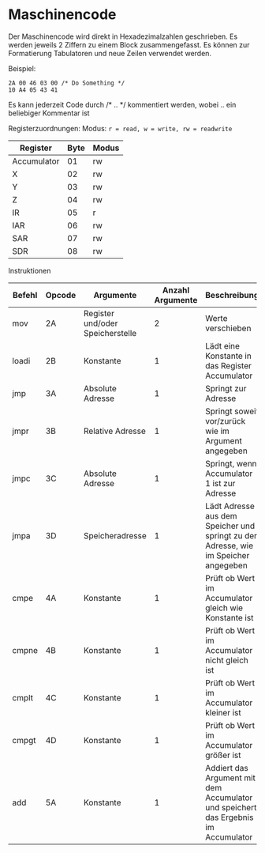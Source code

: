 ﻿# Maschinencode

Der Maschinencode wird direkt in Hexadezimalzahlen geschrieben. Es werden jeweils 2 Ziffern zu einem Block zusammengefasst. Es können zur Formatierung Tabulatoren und neue Zeilen verwendet werden.

Beispiel:

```
2A 00 46 03 00 /* Do Something */
10 A4 05 43 41
```

Es kann jederzeit Code durch /* .. */ kommentiert werden, wobei .. ein beliebiger Kommentar ist

Registerzuordnungen:
Modus: ```r = read, w = write, rw = readwrite```

|Register|Byte|Modus|
|--------|----|-----|
|Accumulator|01|rw|
|X|02|rw|
|Y|03|rw|
|Z|04|rw|
|IR|05|r|
|IAR|06|rw|
|SAR|07|rw|
|SDR|08|rw|

Instruktionen

|Befehl |Opcode|Argumente|Anzahl Argumente|Beschreibung|
|-------|------|---------|----------------|------------|
|mov    |2A    |Register und/oder Speicherstelle |2|Werte verschieben|
|loadi  |2B    |Konstante|1|Lädt eine Konstante in das Register Accumulator|
|jmp    |3A    |Absolute Adresse|1|Springt zur Adresse|
|jmpr   |3B    |Relative Adresse|1|Springt soweit vor/zurück wie im Argument angegeben|
|jmpc   |3C    |Absolute Adresse|1|Springt, wenn Accumulator 1 ist zur Adresse|
|jmpa   |3D    |Speicheradresse|1|Lädt Adresse aus dem Speicher und springt zu der Adresse, wie im Speicher angegeben|
|cmpe   |4A    |Konstante             |1|Prüft ob Wert im Accumulator gleich wie Konstante ist|
|cmpne  |4B    |Konstante|1|Prüft ob Wert im Accumulator nicht gleich ist|
|cmplt  |4C    |Konstante|1|Prüft ob Wert im Accumulator kleiner ist|
|cmpgt  |4D    |Konstante|1|Prüft ob Wert im Accumulator größer ist|
|add    |5A    |Konstante|1|Addiert das Argument mit dem Accumulator und speichert das Ergebnis im Accumulator|